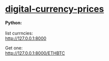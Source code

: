 # [digital-currency-prices](https://github.com/ali-khalse/digital-currency-prices)

**Python:**
<br><br>
list currncies:
<br>
 http://127.0.0.1:8000

Get one:
<br>
 http://127.0.0.1:8000/ETHBTC
# 

